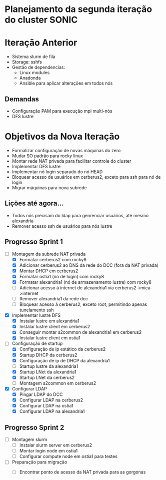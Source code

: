 # Planejamento da segunda iteração do cluster SONIC

# Iteração Anterior
 - Sistema slurm de fila
 - Storage: sshfs
 - Gestão de dependencias:
   - Linux modules
   - Anadonda
   - Ansible para aplicar alterações em todos nós
  
## Demandas
 - Configuração PAM para execução mpi multi-nós
 - DFS lustre

# Objetivos da Nova Iteração
 - Formalizar configuração de novas máquinas do zero
 - Mudar SO padrão para rocky linux
 - Montar rede NAT privada para facilitar controle do cluster
 - Implementar DFS lustre
 - Implementar nó login separado do nó HEAD
 - Bloquear acesso de usuários em cerberus2, exceto para ssh para nó de login
 - Migrar máquinas para nova subrede

## Lições até agora...
 - Todos nós precisam do ldap para genrenciar usuários, até mesmo alexandria
 - Remover acesso ssh de usuários para nós lustre

## Progresso Sprint 1
 - [ ] Montagem da subrede NAT privada
   - [x] Formatar cerberus2 com rocky8
   - [x] Adicionar cerberus2 ao DNS da rede do DCC (fora da NAT privada)
   - [x] Montar DHCP em cerberus2
   - [x] Formatar ostia1 (nó de login) com rocky8
   - [x] Formatar alexandria1 (nó de armazenamento lustre) com rocky8
   - [ ] Adicionar acesso à internet de alexandria1 via cerberus2->mica->internet
   - [ ] Remover alexandria1 da rede dcc 
   - [ ] Bloquear acesso à cerberus2, exceto root, permitindo apenas tunelamento ssh
 - [x] Implementar lustre DFS
   - [x] Instalar lustre em alexandria1
   - [x] Instalar lustre client em cerberus2
   - [x] Conseguir montar s2common de alexandria1 em cerberus2
   - [x] Instalar lustre client em ostia1
 - [ ] Configuração de startup
   - [x] Configuração de ip estático da cerberus2
   - [x] Startup DHCP da cerberus2
   - [x] Configuração de ip de DHCP da alexandria1
   - [ ] Startup lustre da alexandria1
   - [x] Startup LNet da alexandria1
   - [x] Startup LNet da cerberus2
   - [ ] Montagem s2common em cerberus2
 - [x] Configurar LDAP
   - [x] Pingar LDAP do DCC
   - [x] Configurar LDAP na cerberus2
   - [x] Configurar LDAP na ostia1
   - [x] Configurar LDAP na alexandria1

## Progresso Sprint 2
 - [ ] Montagem slurm
   - [ ] Instalar slurm server em cerberus2
   - [ ] Montar login node em ostia1
   - [ ] Configurar compute node em ostia1 para testes
 - [ ] Preparação para migração
   - [ ] Encontrar ponto de acesso da NAT privada para as gorgonas

